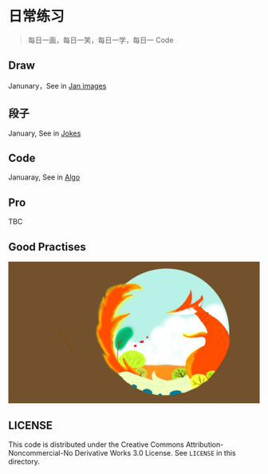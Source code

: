 # 日常练习

> 每日一画，每日一笑，每日一学，每日一 Code

## Draw

Janunary，See in [Jan images](./images/jan/README.md)

## 段子

January, See in [Jokes](./jokes/README.md)

## Code

Januaray, See in [Algo](./alog/README.md)

## Pro

TBC

## Good Practises

![Fox](./images/jan/11.jpg)

## LICENSE

This code is distributed under the Creative Commons Attribution-Noncommercial-No Derivative Works 3.0 License. See ``LICENSE`` in this directory.
